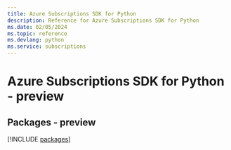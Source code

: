 ```yaml
---
title: Azure Subscriptions SDK for Python
description: Reference for Azure Subscriptions SDK for Python
ms.date: 02/05/2024
ms.topic: reference
ms.devlang: python
ms.service: subscriptions
---
```

# Azure Subscriptions SDK for Python - preview
## Packages - preview
[!INCLUDE [packages](subscriptions-index.md)]